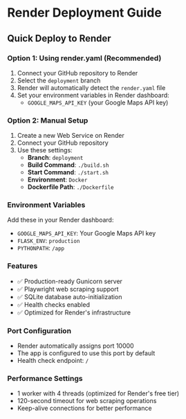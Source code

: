 # Render Deployment Guide

## Quick Deploy to Render

### Option 1: Using render.yaml (Recommended)
1. Connect your GitHub repository to Render
2. Select the `deployment` branch
3. Render will automatically detect the `render.yaml` file
4. Set your environment variables in Render dashboard:
   - `GOOGLE_MAPS_API_KEY` (your Google Maps API key)

### Option 2: Manual Setup
1. Create a new Web Service on Render
2. Connect your GitHub repository
3. Use these settings:
   - **Branch**: `deployment`
   - **Build Command**: `./build.sh`
   - **Start Command**: `./start.sh`
   - **Environment**: `Docker`
   - **Dockerfile Path**: `./Dockerfile`

### Environment Variables
Add these in your Render dashboard:
- `GOOGLE_MAPS_API_KEY`: Your Google Maps API key
- `FLASK_ENV`: `production`
- `PYTHONPATH`: `/app`

### Features
- ✅ Production-ready Gunicorn server
- ✅ Playwright web scraping support
- ✅ SQLite database auto-initialization
- ✅ Health checks enabled
- ✅ Optimized for Render's infrastructure

### Port Configuration
- Render automatically assigns port 10000
- The app is configured to use this port by default
- Health check endpoint: `/`

### Performance Settings
- 1 worker with 4 threads (optimized for Render's free tier)
- 120-second timeout for web scraping operations
- Keep-alive connections for better performance